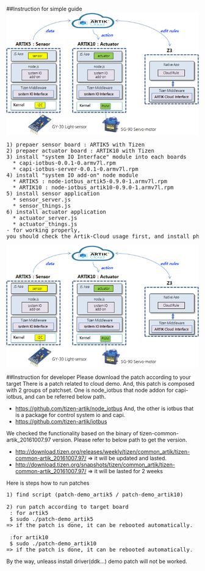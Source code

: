 ##Instruction for simple guide
![alt tag](images/example-service.png)
<pre>
1) prepaer sensor board : ARTIK5 with Tizen
2) prepaer actuator board : ARTIK10 with Tizen
3) install "system IO Interface" module into each boards
  * capi-iotbus-0.0.1-0.armv7l.rpm
  * capi-iotbus-server-0.0.1-0.armv7l.rpm
4) install "system IO add-on" node module
  * ARTIK5 : node-iotbus_artik5-0.9.0-1.armv7l.rpm 
  * ARTIK10 : node-iotbus_artik10-0.9.0-1.armv7l.rpm
5) install sensor application 
  * sensor_server.js  
  * sensor_things.js 
6) install actuator application
  * actuator_server.js
  * actuator_things.js
- for working properly,
you should check the Artik-Cloud usage first, and install physical sensor/actuator into proper peripheral port.
</pre>
[![Alt text for your video](images/example-service.png)](images/Tizen_On_ARTIK_Demo_V1.0_Highquality.wmv)

##Instruction for developer
Please download the patch according to your target
There is a patch related to cloud demo.
And, this patch is composed with 2 groups of patchset.
One is node_iotbus that node addon for capi-iotbus, and can be referred below path.
* https://github.com/tizen-artik/node_iotbus
And, the other is iotbus that is a package for control system io and capi.
* https://github.com/tizen-artik/iotbus

We checked the functionality based on the binary of tizen-common-artik_20161007.97 version.
Please refer to below path to get the version.
* http://download.tizen.org/releases/weekly/tizen/common_artik/tizen-common-artik_20161007.97/  => it will be updated and lasted.
* http://download.tizen.org/snapshots/tizen/common_artik/tizen-common-artik_20161007.97/ => it will be lasted for 2 weeks

Here is steps how to run patches
<pre>
1) find script (patch-demo_artik5 / patch-demo_artik10)

2) run patch according to target board
 : for artik5
 $ sudo ./patch-demo_artik5
=> if the patch is done, it can be rebooted automatically.

 :for artik10
 $ sudo ./patch-demo_artik10
=> if the patch is done, it can be rebooted automatically.
</pre>

By the way, unleass install driver(ddk...) demo patch will not be worked.
